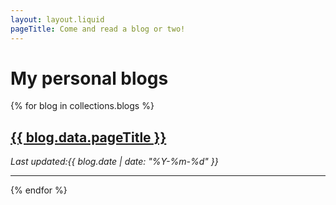 ```yaml
---
layout: layout.liquid
pageTitle: Come and read a blog or two!
---
```


# My personal blogs


{% for blog in collections.blogs %}
<h2><a href="{{ blog.url }}">{{ blog.data.pageTitle }}</a></h2>
<em>Last updated:{{ blog.date | date: "%Y-%m-%d" }}</em>
<hr>
{% endfor %}
